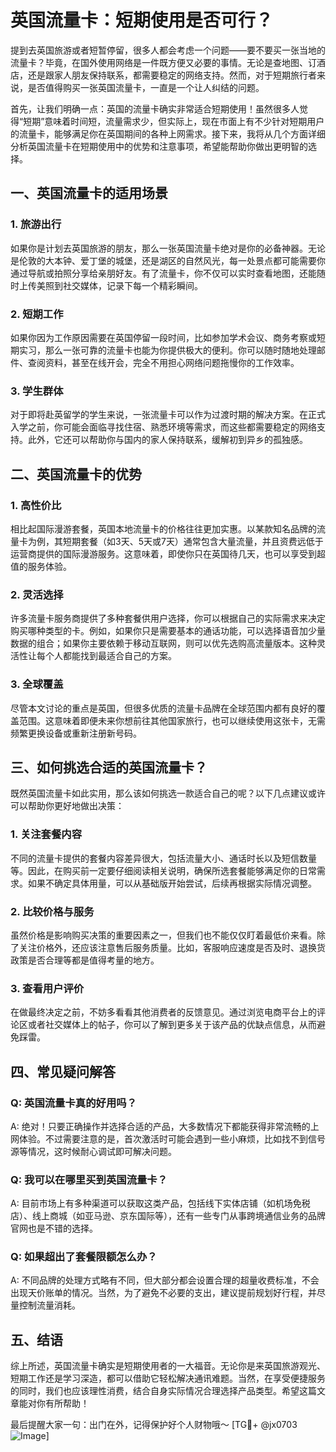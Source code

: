 # 英国流量卡：短期使用是否可行？

提到去英国旅游或者短暂停留，很多人都会考虑一个问题——要不要买一张当地的流量卡？毕竟，在国外使用网络是一件既方便又必要的事情。无论是查地图、订酒店，还是跟家人朋友保持联系，都需要稳定的网络支持。然而，对于短期旅行者来说，是否值得购买一张英国流量卡，一直是一个让人纠结的问题。

首先，让我们明确一点：英国的流量卡确实非常适合短期使用！虽然很多人觉得“短期”意味着时间短，流量需求少，但实际上，现在市面上有不少针对短期用户的流量卡，能够满足你在英国期间的各种上网需求。接下来，我将从几个方面详细分析英国流量卡在短期使用中的优势和注意事项，希望能帮助你做出更明智的选择。

## 一、英国流量卡的适用场景

### 1. 旅游出行
如果你是计划去英国旅游的朋友，那么一张英国流量卡绝对是你的必备神器。无论是伦敦的大本钟、爱丁堡的城堡，还是湖区的自然风光，每一处景点都可能需要你通过导航或拍照分享给亲朋好友。有了流量卡，你不仅可以实时查看地图，还能随时上传美照到社交媒体，记录下每一个精彩瞬间。

### 2. 短期工作
如果你因为工作原因需要在英国停留一段时间，比如参加学术会议、商务考察或短期实习，那么一张可靠的流量卡也能为你提供极大的便利。你可以随时随地处理邮件、查阅资料，甚至在线开会，完全不用担心网络问题拖慢你的工作效率。

### 3. 学生群体
对于即将赴英留学的学生来说，一张流量卡可以作为过渡时期的解决方案。在正式入学之前，你可能会面临寻找住宿、熟悉环境等需求，而这些都需要稳定的网络支持。此外，它还可以帮助你与国内的家人保持联系，缓解初到异乡的孤独感。

## 二、英国流量卡的优势

### 1. 高性价比
相比起国际漫游套餐，英国本地流量卡的价格往往更加实惠。以某款知名品牌的流量卡为例，其短期套餐（如3天、5天或7天）通常包含大量流量，并且资费远低于运营商提供的国际漫游服务。这意味着，即使你只在英国待几天，也可以享受到超值的服务体验。

### 2. 灵活选择
许多流量卡服务商提供了多种套餐供用户选择，你可以根据自己的实际需求来决定购买哪种类型的卡。例如，如果你只是需要基本的通话功能，可以选择语音加少量数据的组合；如果你主要依赖于移动互联网，则可以优先选购高流量版本。这种灵活性让每个人都能找到最适合自己的方案。

### 3. 全球覆盖
尽管本文讨论的重点是英国，但很多优质的流量卡品牌在全球范围内都有良好的覆盖范围。这意味着即便未来你想前往其他国家旅行，也可以继续使用这张卡，无需频繁更换设备或重新注册新号码。

## 三、如何挑选合适的英国流量卡？

既然英国流量卡如此实用，那么该如何挑选一款适合自己的呢？以下几点建议或许可以帮助你更好地做出决策：

### 1. 关注套餐内容
不同的流量卡提供的套餐内容差异很大，包括流量大小、通话时长以及短信数量等。因此，在购买前一定要仔细阅读相关说明，确保所选套餐能够满足你的日常需求。如果不确定具体用量，可以从基础版开始尝试，后续再根据实际情况调整。

### 2. 比较价格与服务
虽然价格是影响购买决策的重要因素之一，但我们也不能仅仅盯着最低价来看。除了关注价格外，还应该注意售后服务质量。比如，客服响应速度是否及时、退换货政策是否合理等都是值得考量的地方。

### 3. 查看用户评价
在做最终决定之前，不妨多看看其他消费者的反馈意见。通过浏览电商平台上的评论区或者社交媒体上的帖子，你可以了解到更多关于该产品的优缺点信息，从而避免踩雷。

## 四、常见疑问解答

### Q: 英国流量卡真的好用吗？
A: 绝对！只要正确操作并选择合适的产品，大多数情况下都能获得非常流畅的上网体验。不过需要注意的是，首次激活时可能会遇到一些小麻烦，比如找不到信号源等情况，这时候耐心调试即可解决问题。

### Q: 我可以在哪里买到英国流量卡？
A: 目前市场上有多种渠道可以获取这类产品，包括线下实体店铺（如机场免税店）、线上商城（如亚马逊、京东国际等），还有一些专门从事跨境通信业务的品牌官网也是不错的选择。

### Q: 如果超出了套餐限额怎么办？
A: 不同品牌的处理方式略有不同，但大部分都会设置合理的超量收费标准，不会出现天价账单的情况。当然，为了避免不必要的支出，建议提前规划好行程，并尽量控制流量消耗。

## 五、结语

综上所述，英国流量卡确实是短期使用者的一大福音。无论你是来英国旅游观光、短期工作还是学习深造，都可以借助它轻松解决通讯难题。当然，在享受便捷服务的同时，我们也应该理性消费，结合自身实际情况合理选择产品类型。希望这篇文章能对你有所帮助！

最后提醒大家一句：出门在外，记得保护好个人财物哦～ [TG💪+ @jx0703 ![Image](https://github.com/user-attachments/assets/dbca1d08-cadb-493c-b0ec-ad6f7a83f270)]